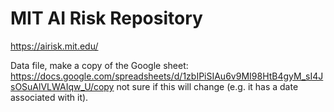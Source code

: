 # MIT AI Risk Repository

https://airisk.mit.edu/

Data file, make a copy of the Google sheet: https://docs.google.com/spreadsheets/d/1zbIPiSIAu6v9MI98HtB4gyM_sI4JsOSuAlVLWAIqw_U/copy not sure if this will change (e.g. it has a date associated with it).




